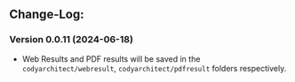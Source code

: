 ## Change-Log:

### Version 0.0.11 (2024-06-18)

- Web Results and PDF results will be saved in the `codyarchitect/webresult`, `codyarchitect/pdfresult` folders respectively.